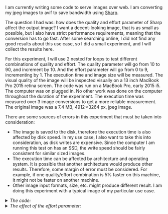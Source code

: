 I am currently writing some code to serve images over web. I am converting my jpeg images to avif to save bandwidth using [Sharp](https://www.npmjs.com/package/sharp).

The question I had was: how does the quality and effort parameter of Sharp affect the output image? I want a decent-looking image, that is as small as possible, but I also have strict performance requirements, meaning that the conversion has to go fast. After some searching online, I did not find any good results about this use case, so I did a small experiment, and I will collect the results here.


For this experiment, I will use 2 nested for loops to test different combinations of quality and effort. The quality parameter will go from 10 to 90, and increment by 10. And the effort parameter will go from 0 to 9, incrementing by 1. The execution time and image size will be measured. The visual quality of the image will be inspected visually on a 13 inch MacBook Pro 2015 retina screen. The code was run on a MacBook Pro, early 2015 i5. The computer was on plugged in. No other work was done on the computer throughout the duration of the experiment. The execution time was measured over 3 image conversions to get a more reliable measurement. The original image was a 7.4 MB, 4912 × 3264 px, jpeg image.

There are some sources of errors in this experiment that must be taken into consideration:
 - The image is saved to the disk, therefore the execution time is also affected by disk speed. In my use case, I also want to take this into consideration, as disk writes are expensive. Since the computer I am running this test on has an SSD, the write speed should be fairly consistent for similar sized images.
 - The execution time can be affected by architecture and operating system. It is possible that another architecture would produce other results. Therefore, some margin of error must be considered. For example, if one quality/effort combination is 5% faster on this machine, it might not be faster on another machine.
 - Other image input formats, size, etc. might produce different result. I am doing this experiment with a typical image of my particular use case.

<details>
  <summary><i>The code:</i></summary>
  
```javascript
console.log("Quality,Effort,ExecutionTime (ms),size (kB)");
for (let effort = 0; effort <= 9; effort++) {
  for (let quality = 10; quality <= 90; quality += 10) {
    let startTime = Date.now();

    for (let i = 0; i < 3; i++) {
      await sharp(file.buffer)
        .resize(width, height)
        .avif({
          quality: quality, // quality, integer 1-100 default 50
          effort: effort, // CPU effort, between 0 (fastest) and 9 (slowest). Default 4
        })
        .toFile(
          outputPath +
            "/" +
            "effort_" +
            String(effort) +
            "_quality_" +
            String(quality) +
            ".avif"
        );
    }

    // Get file stats to retrieve the size
    const stats = fs.statSync(
      outputPath +
        "/" +
        "effort_" +
        String(effort) +
        "_quality_" +
        String(quality) +
        ".avif"
    );

    let executionTime = Date.now() - startTime;
    console.log(
      `${quality},${effort},${executionTime / 3},${stats.size / 1000}`
    );
  }
}
```
</details>

<details>
  <summary><i>The effect of the effort parameter:</i></summary>

##### Overview:

| Effort | Average execution time (ms) | Execution time stdev  | Average size (kB) | Average size stdev |
| :---:  |             :---:           |                 :---: |     :---:         |    :---:           |
| 0      |                        454  | 104                   |  522              |      436           |
| 1      |                        904  | 223                   |  493              |      408           |  
| 2      |                       1 229 | 289                   |  493              |      407           |
| 3      |                       1 768 | 309                   |  515              |      416           |
| 4      |                       7 460 | 2 766                 |  508              |      407           |
| 5      |                       10 910| 3 670                 |  508              |      407           |
| 6      |                       17 894| 6 145                 |  508              |      409           |
| 7      |                       12 412| 8 739                 |  507              |      408           |
| 8      |                       29 189| 10 084                |  508              |      408           |
| 9      |                       56 273| 9 781                 |  514              |      412           |

</details>
